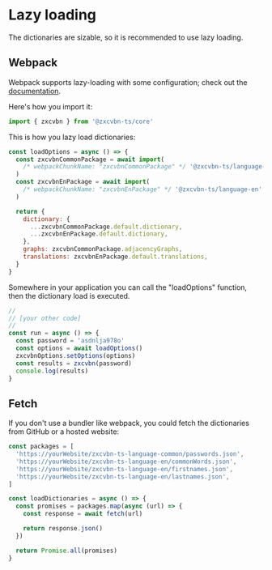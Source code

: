 # Lazy loading

The dictionaries are sizable, so it is recommended to use lazy loading.

## Webpack

Webpack supports lazy-loading with some configuration; check out the [documentation](https://webpack.js.org/guides/lazy-loading/).

Here's how you import it:

```js
import { zxcvbn } from '@zxcvbn-ts/core'
```

This is how you lazy load dictionaries:

```js
const loadOptions = async () => {
  const zxcvbnCommonPackage = await import(
    /* webpackChunkName: "zxcvbnCommonPackage" */ '@zxcvbn-ts/language-common'
  )
  const zxcvbnEnPackage = await import(
    /* webpackChunkName: "zxcvbnEnPackage" */ '@zxcvbn-ts/language-en'
  )

  return {
    dictionary: {
      ...zxcvbnCommonPackage.default.dictionary,
      ...zxcvbnEnPackage.default.dictionary,
    },
    graphs: zxcvbnCommonPackage.adjacencyGraphs,
    translations: zxcvbnEnPackage.default.translations,
  }
}
```

Somewhere in your application you can call the "loadOptions" function, then the dictionary load is executed.

```js
//
// [your other code]
//
const run = async () => {
  const password = 'asdnlja978o'
  const options = await loadOptions()
  zxcvbnOptions.setOptions(options)
  const results = zxcvbn(password)
  console.log(results)
}
```

## Fetch

If you don't use a bundler like webpack, you could fetch the dictionaries from GitHub or a hosted website:

```js
const packages = [
  'https://yourWebsite/zxcvbn-ts-language-common/passwords.json',
  'https://yourWebsite/zxcvbn-ts-language-en/commonWords.json',
  'https://yourWebsite/zxcvbn-ts-language-en/firstnames.json',
  'https://yourWebsite/zxcvbn-ts-language-en/lastnames.json',
]

const loadDictionaries = async () => {
  const promises = packages.map(async (url) => {
    const response = await fetch(url)

    return response.json()
  })

  return Promise.all(promises)
}
```
